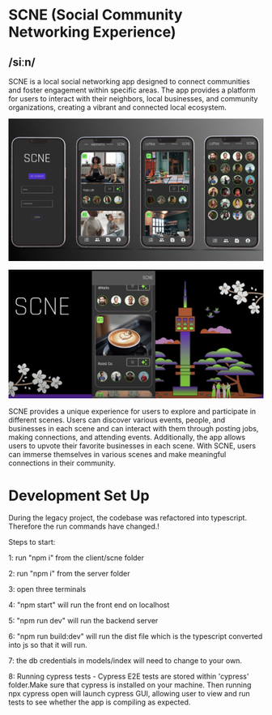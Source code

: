 # SCNE (Social Community Networking Experience)

##  /siːn/

SCNE is a local social networking app designed to connect communities and foster engagement within specific areas. The app provides a platform for users to interact with their neighbors, local businesses, and community organizations, creating a vibrant and connected local ecosystem.

<p align="center">
  <img src="https://github.com/0xjcr/scne/blob/main/client/scne/public/Screenshot%202023-05-22%20at%2010.57.09.png?raw=true" width="700" title="hover text">
</p>


<img src="./readme_pic1.png" alt="cover Photo" title="Cover Photo of SCNE" style="">

SCNE provides a unique experience for users to explore and participate in different scenes. Users can discover various events, people, and businesses in each scene and can interact with them through posting jobs, making connections, and attending events. Additionally, the app allows users to upvote their favorite businesses in each scene. With SCNE, users can immerse themselves in various scenes and make meaningful connections in their community.

# Development Set Up

During the legacy project, the codebase was refactored into typescript. Therefore the run commands have changed.!

Steps to start:

1: run "npm i" from the client/scne folder

2: run "npm i" from the server folder

3: open three terminals

4: "npm start" will run the front end on localhost

5: "npm run dev" will run the backend server

6: "npm run build:dev" will run the dist file which is the typescript converted into js so that it will run.

7: the db credentials in models/index will need to change to your own.

8: Running cypress tests - Cypress E2E tests are stored within 'cypress' folder.Make sure that cypress is installed on your machine. Then running npx cypress open will launch cypress GUI, allowing user to view and run tests to see whether the app is compiling as expected.



